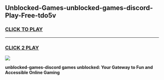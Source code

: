 
## Unblocked-Games-unblocked-games-discord-Play-Free-tdo5v
<h3>
<a href="https://premium76.site?title=unblocked-games-discord&ref=23A">CLICK TO PLAY</a></h3>
<hr>

<h3>
<a href="https://premium76.site?title=unblocked-games-discord&ref=23A">CLICK 2 PLAY</a>
  
</h3>

<a href="https://premium76.site?title=unblocked-games-discord&ref=23A"><img src="https://clearcache.store/games.png"></a>


**unblocked-games-discord games unblocked: Your Gateway to Fun and Accessible Online Gaming**
